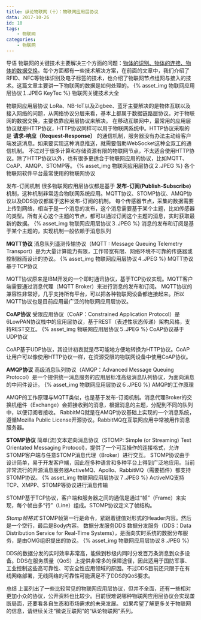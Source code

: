 ```yaml
---
title: 纵论物联网（十）：物联网应用层协议
data: 2017-10-26
id: 10
tags:
    - 物联网
categories:
    - 物联网
---
```


导语
物联网的关键技术主要解决三个方面的问题：<u>物体的识别、物体的连接、物体的数据交换</u>。每个方面都有一些技术解决方案，在前面的文章中，我们介绍了RFID、NFC等物体识别及电子标签的技术，也介绍了物联网节点组网与接入的技术。这篇文章主要讲一下物联网的数据是如何处理的。
{% asset_img 物联网应用层协议１.JPEG KeyTec %}
物联网关键技术大全
<!--more-->

物联网应用层协议
LoRa、NB-IoT以及Zigbee、蓝牙主要解决的是物体互联以及接入网络的问题，从网络协议分层来看，基本上都属于数据链路层协议。对于物联网的数据交换，主要依靠应用层协议来解决。
在移动互联网中，最常用的应用层协议就是HTTP协议，HTTP协议同样可以用于物联网系统中。HTTP协议采取的是
__请求-响应（Request-Response）__
的通信机制，服务器没有办法主动给客户端发送消息。如果要实现这种消息推送，就需要借助WebSocket这种全双工的通信机制。
不过对于很多计算和存储资源有限的物联网节点，不太适合使用HTTP协议。除了HTTP协议以外，也有很多更适合于物联网应用的协议，比如MQTT、CoAP、AMQP、STOMP等。
{% asset_img 物联网应用层协议２.JPEG %}
各个物联网软件平台最常使用的物联网协议

发布-订阅机制
很多物联网应用层协议都是基于
__发布-订阅(Publish-Subscribe)__
机制，这种机制非常适合物联网系统应用。MQTT协议、STOMP协议、AMQP协议以及DDS协议都属于这种发布-订阅的机制。
每个传感器节点，采集的数据需要上传到网络，相当于是一个消息的发布，这个消息需要基于某个主题，比如传感器的类型。所有关心这个主题的节点，都可以通过订阅这个主题的消息，实时获取最新的数据。
{% asset_img 物联网应用层协议３.JPEG %}
消息的发布和订阅是基于某个主题的，实现机制一般依赖于消息队列

__MQTT协议__
消息队列遥测传输协议（MQTT : Message Queuing Telemetry Transport）是为大量计算能力有限，工作带宽有限、网络环境不可靠的传感器或控制器而设计的协议。
{% asset_img 物联网应用层协议４.JPEG %}
MQTT协议基于TCP协议

MQTT协议原来是IBM开发的一个即时通讯协议，基于TCP协议实现。MQTT客户端需要通过消息代理（MQTT Broker）来进行消息的发布和订阅。
MQTT协议的兼容性非常好，几乎支持所有平台，可以把各种物联网设备都连接起来。所以MQTT协议也是目前应用最广泛的物联网应用层协议。

__CoAP协议__
受限应用协议（CoAP：Constrained Application Protocol）是6LowPAN协议栈中的应用层协议，基于REST（表述性状态传递）架构风格，支持REST交互。
{% asset_img 物联网应用层协议５.JPEG %}
CoAP协议基于UDP协议

CoAP基于UDP协议，其设计初衷就是尽可能地方便地转换为HTTP协议。CoAP让用户可以像使用HTTP协议一样，在资源受限的物联网设备中使用CoAP协议。

__AMQP协议__
高级消息队列协议（AMQP：Advanced Message Queuing Protocol）是一个提供统一消息服务的应用层标准高级消息队列协议，为面向消息的中间件设计。
{% asset_img 物联网应用层协议６.JPEG %}
AMQP的工作原理

AMQP的工作原理与MQTT类似，也是基于发布-订阅机制。消息代理Broker的交换机组件（Exchange）会把接收到的消息，根据消息的主题，分配到不同的队列中，以便订阅者接收。
RabbitMQ就是在AMQP协议基础上实现的一个消息系统，遵循Mozilla Public License开源协议。RabbitMQ在互联网应用中常被用作消息服务器。

__STOMP协议__
简单(流)文本定向消息协议（STOMP: Simple (or Streaming) Text Orientated Messaging Protocol)，提供了一个可互操作的连接格式，允许STOMP客户端与任意STOMP消息代理（Broker）进行交互。
STOMP协议由于设计简单，易于开发客户端，因此在多种语言和多种平台上得到广泛地应用。当前非常流行的开源消息服务器ActiveMQ、Apollo、RabbitMQ（需要插件）都支持STOMP协议。
{% asset_img 物联网应用层协议７.JPEG %}
ActiveMQ支持TCP、XMPP、STOMP等协议进行消息传输

STOMP基于TCP协议，客户端和服务器之间的通信是通过“帧”（Frame）来实现，每个帧由多“行”（Line）组成。STOMP协议定义了帧结构。

_Stomp帧格式_
STOMP帧第一行是命令，紧跟着键值对形式的Header内容。然后是一个空行，最后是Body内容。
数据分发服务DDS
数据分发服务（DDS：Data Distribution Service for Real-Time Systems），是面向实时系统的数据分布服务，是由OMG组织提出的协议。
{% asset_img 物联网应用层协议８.JPEG %}

DDS的数据分发的实时效率非常高，能做到秒级内同时分发百万条消息到众多设备。DDS在服务质量（QoS）上提供非常多的保障途径，因此适用于国防军事、工业控制这些高可靠性、可安全性应用领域的原因。不过DDS目前还只限于在有线网络部署，无线网络的可靠性可能满足不了DDS的QoS要求。

总结
上面列出了一些比较常见的物联网应用层协议，但并不全面，还有一些相对更加小众的协议，公开资料也比较少。目前很难说哪种物联网应用层协议会实现垄断局面，还要看各自生态和市场需求的未来发展。
如果希望了解更多关于物联网的信息，请继续关注“微说互联网”的“纵论物联网”系列。
